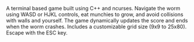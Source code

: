 A terminal based game built using C++ and ncurses. Navigate the worm using WASD or HJKL controls, eat munchies to grow, and avoid collisions with walls and yourself. The game dynamically updates the score and ends when the worm crashes. Includes a customizable grid size (9x9 to 25x80). Escape with the ESC key.
